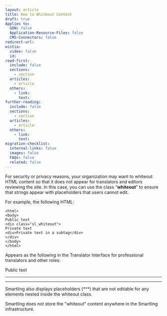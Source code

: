 ```yaml
---
layout: article
title: How to Whiteout Content
draft: true
Applies to:
  GDN: false
  Application-Resource-Files: false
  CMS-Connectors: false
redirect-url:
wistia:
  video: false
  id:
read-first:
  include: false
  sections:
    - section
  articles:
    - article
  others:
    - link:
      text:
further-reading:
  include: false
  sections:
    - section
  articles:
    - article
  others:
    - link:
      text:
migration-checklist:
  internal-links: false
  images: false
  FAQs: false
  related: false
---
```

For security or privacy reasons, your organization may want to whiteout HTML content so that it does not appear for translators and editors reviewing the site. In this case, you can use the class “**whiteout**” to ensure that strings appear with placeholders that users cannot edit.

For example, the following HTML:
~~~
<html>  
<body>  
Public text  
<div class="sl_whiteout">  
Private text  
<div>Private text in a subtag</div>  
</div>  
</body>  
</html>
~~~
Appears as the following in the Translator Interface for professional translators and other roles:

Public text  
******* ****  
******* **** ** * ******

Smartling also displays placeholders (***) that are not editable for any elements nested inside the whiteout class.

Smartling does not store the "whiteout" content anywhere in the Smartling infrastructure.